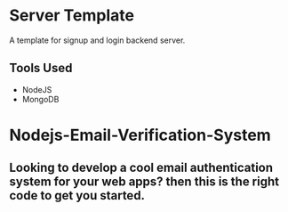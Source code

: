 # Server Template

A template for signup and login backend server.

## Tools Used

- NodeJS
- MongoDB

# Nodejs-Email-Verification-System
## Looking to develop a cool email authentication system for your web apps? then this is the right code to get you started.
